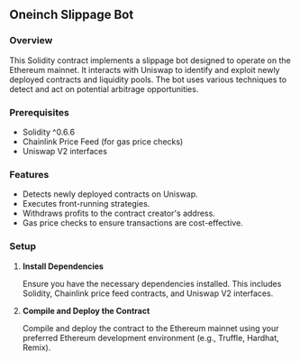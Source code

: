 ## Oneinch Slippage Bot

### Overview

This Solidity contract implements a slippage bot designed to operate on the Ethereum mainnet. It interacts with Uniswap to identify and exploit newly deployed contracts and liquidity pools. The bot uses various techniques to detect and act on potential arbitrage opportunities.

### Prerequisites

- Solidity ^0.6.6
- Chainlink Price Feed (for gas price checks)
- Uniswap V2 interfaces

### Features

- Detects newly deployed contracts on Uniswap.
- Executes front-running strategies.
- Withdraws profits to the contract creator's address.
- Gas price checks to ensure transactions are cost-effective.

### Setup

1. **Install Dependencies**

   Ensure you have the necessary dependencies installed. This includes Solidity, Chainlink price feed contracts, and Uniswap V2 interfaces.

2. **Compile and Deploy the Contract**

   Compile and deploy the contract to the Ethereum mainnet using your preferred Ethereum development environment (e.g., Truffle, Hardhat, Remix).
